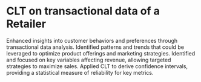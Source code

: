 # CLT on transactional data of a Retailer


Enhanced insights into customer behaviors and preferences through transactional data analysis.
Identified patterns and trends that could be leveraged to optimize product offerings and marketing
strategies.
Identified and focused on key variables affecting revenue, allowing targeted strategies to maximize sales.
Applied CLT to derive confidence intervals, providing a statistical measure of reliability for key metrics.

